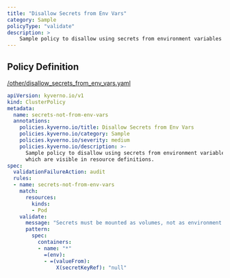 ```yaml
---
title: "Disallow Secrets from Env Vars"
category: Sample
policyType: "validate"
description: >
    Sample policy to disallow using secrets from environment variables  which are visible in resource definitions. 
---
```


## Policy Definition
<a href="https://github.com/kyverno/policies/raw/main//other/disallow_secrets_from_env_vars.yaml" target="-blank">/other/disallow_secrets_from_env_vars.yaml</a>

```yaml
apiVersion: kyverno.io/v1
kind: ClusterPolicy
metadata:
  name: secrets-not-from-env-vars
  annotations:
    policies.kyverno.io/title: Disallow Secrets from Env Vars
    policies.kyverno.io/category: Sample
    policies.kyverno.io/severity: medium
    policies.kyverno.io/description: >-
      Sample policy to disallow using secrets from environment variables 
      which are visible in resource definitions. 
spec:
  validationFailureAction: audit
  rules:
  - name: secrets-not-from-env-vars
    match:
      resources:
        kinds:
        - Pod
    validate:
      message: "Secrets must be mounted as volumes, not as environment variables."
      pattern:
        spec:
          containers:
          - name: "*"
            =(env):
            - =(valueFrom):
                X(secretKeyRef): "null"
```
